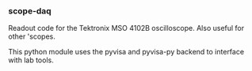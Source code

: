 ### scope-daq

Readout code for the Tektronix MSO 4102B oscilloscope. Also useful for other 'scopes. 

This python module uses the pyvisa and pyvisa-py backend to interface with lab tools. 
